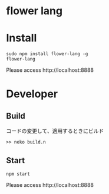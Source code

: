 flower lang
===============

# Install

```
sudo npm install flower-lang -g
flower-lang
```

Please access http://localhost:8888


# Developer

## Build
コードの変更して、適用するときにビルド

```
>> neko build.n
```

## Start

```
npm start
```

Please access http://localhost:8888

